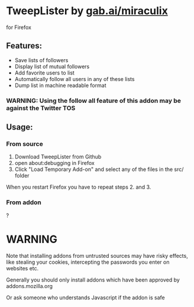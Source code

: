 # TweepLister by [gab.ai/miraculix](https://gab.ai/miraculix)
for Firefox


## Features:

* Save lists of followers 
* Display list of mutual followers
* Add favorite users to list
* Automatically follow all users in any of these lists
* Dump list in machine readable format

### WARNING: Using the follow all feature of this addon may be against the Twitter TOS

## Usage:

### From source

1. Download TweepLister from Github
2. open about:debugging in Firefox
3. Click "Load Temporary Add-on" and select any of the files in the src/ folder

When you restart Firefox you have to repeat steps 2. and 3.

### From addon

?

# WARNING

Note that installing addons from untrusted sources may have risky effects, like stealing your cookies, intercepting the passwords you enter on websites etc.

Generally you should only install addons which have been approved by addons.mozilla.org

Or ask someone who understands Javascript if the addon is safe



